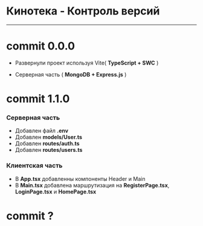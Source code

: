 # Кинотека - Контроль версий
---
# commit 0.0.0

- Развернули проект используя Vite( **TypeScript + SWC** )

- Серверная часть ( **MongoDB + Express.js** )

# commit 1.1.0

### Серверная часть

- Добавлен файл **.env**
- Добавлен **models/User.ts**
- Добавлен **routes/auth.ts**
- Добавлен **routes/users.ts**

### Клиентская часть

- В **App.tsx** добавленны компоненты Header и Main
- В **Main.tsx** добавлена маршрутизация на **RegisterPage.tsx**, **LoginPage.tsx** и **HomePage.tsx**

# commit ?